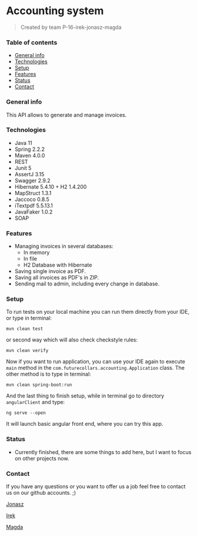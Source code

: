 # Accounting system
> Created by team P-16-irek-jonasz-magda

### Table of contents
* [General info](#general-info)
* [Technologies](#technologies)
* [Setup](#setup)
* [Features](#features)
* [Status](#status)
* [Contact](#contact)

### General info
This API allows to generate and manage invoices.

### Technologies
* Java 11
* Spring 2.2.2
* Maven 4.0.0
* REST
* Junit 5
* AssertJ 3.15
* Swagger 2.9.2
* Hibernate 5.4.10 + H2 1.4.200 
* MapStruct 1.3.1
* Jaccoco 0.8.5
* iTextpdf 5.5.13.1
* JavaFaker 1.0.2
* SOAP

### Features
* Managing invoices in several databases:
	* In memory
	* In file
	* H2 Database with Hibernate
* Saving single invoice as PDF.
* Saving all invoices as PDF's in ZIP.
* Sending mail to admin, including every change in database.

### Setup

To run tests on your local machine you can run them directly from your IDE, or type in terminal:

``` mvn clean test ```

or second way which will also check checkstyle rules:

```mvn clean verify```

Now if you want to run application, you can use your IDE again to execute `main` method in the `com.futurecollars.accounting.Application` class.
The other method is to type in terminal:

```mvn clean spring-boot:run```

And the last thing to finish setup, while in terminal go to directory `angularClient` and type:

```ng serve --open```

It will launch basic angular front end, where you can try this app.

### Status
* Currently finished, there are some things to add here, but I want to focus on other projects now.

### Contact
If you have any questions or you want to offer us a job feel free to contact us on our github accounts. ;)

[Jonasz](https://github.com/lapa44)

[Irek](https://github.com/ireneuo)

[Magda](https://github.com/magdalena-git-hub)